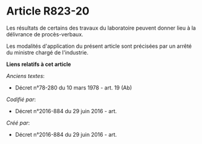 # Article R823-20

Les résultats de certains des travaux du laboratoire peuvent donner lieu à la délivrance de procès-verbaux.

Les modalités d'application du présent article sont précisées par un arrêté du ministre chargé de l'industrie.

**Liens relatifs à cet article**

_Anciens textes_:

  - Décret n°78-280 du 10 mars 1978 - art. 19 (Ab)

_Codifié par_:

  - Décret n°2016-884 du 29 juin 2016 - art.

_Créé par_:

  - Décret n°2016-884 du 29 juin 2016 - art.
